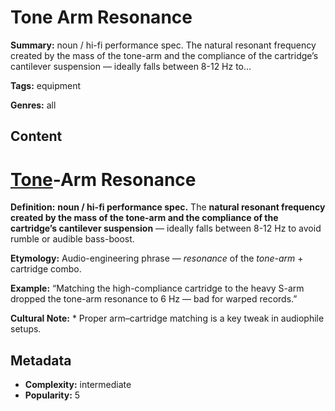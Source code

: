 # Tone Arm Resonance

**Summary:** noun / hi-fi performance spec. The natural resonant frequency created by the mass of the tone-arm and the compliance of the cartridge’s cantilever suspension — ideally falls between 8-12 Hz to...

**Tags:** equipment

**Genres:** all

## Content

# [Tone](../t/tone-arm.md)-Arm Resonance

**Definition:** **noun / hi-fi performance spec.** The **natural resonant frequency created by the mass of the tone-arm and the compliance of the cartridge’s cantilever suspension** — ideally falls between 8-12 Hz to avoid rumble or audible bass-boost.

**Etymology:** Audio-engineering phrase — *resonance* of the *tone-arm* + cartridge combo.

**Example:** “Matching the high-compliance cartridge to the heavy S-arm dropped the tone-arm resonance to 6 Hz — bad for warped records.”

**Cultural Note:** * Proper arm–cartridge matching is a key tweak in audiophile setups.

## Metadata

- **Complexity:** intermediate
- **Popularity:** 5
